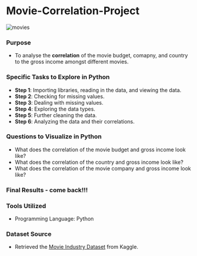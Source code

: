 # Movie-Correlation-Project
![movies](https://github.com/JennaDahan/Movie-Correlation-Python-Project/assets/142054522/c67167a0-ce33-46c1-8952-b886a054cedc)


### Purpose
- To analyse the **correlation** of the movie budget, comapny, and country to the gross income amongst different movies. 

### Specific Tasks to Explore in Python
- **Step 1**: Importing libraries, reading in the data, and viewing the data.
- **Step 2**: Checking for missing values.
- **Step 3**: Dealing with missing values.
- **Step 4**: Exploring the data types.
- **Step 5**: Further cleaning the data.
- **Step 6**: Analyzing the data and their correlations.

### Questions to Visualize in Python
- What does the correlation of the movie budget and gross income look like?
- What does the correlation of the country and gross income look like?
- What does the correlation of the movie company and gross income look like?

### Final Results - come back!!!

### Tools Utilized
- Programming Language: Python

### Dataset Source
- Retrieved the [Movie Industry Dataset](https://www.kaggle.com/datasets/danielgrijalvas/movies) from Kaggle.
